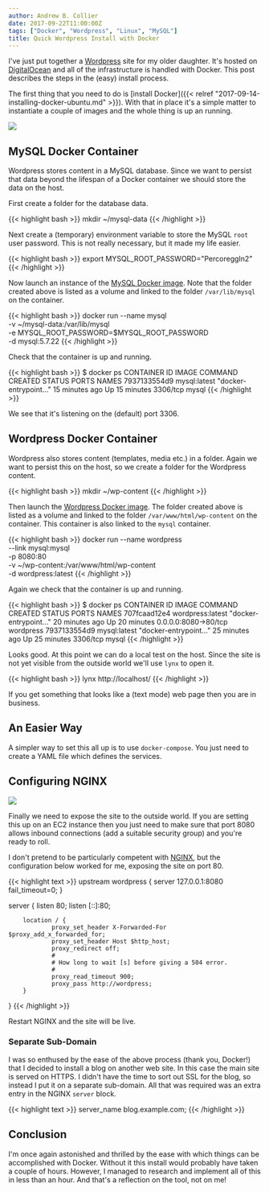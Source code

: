 ```yaml
---
author: Andrew B. Collier
date: 2017-09-22T11:00:00Z
tags: ["Docker", "Wordpress", "Linux", "MySQL"]
title: Quick Wordpress Install with Docker
---
```


I've just put together a [Wordpress](https://wordpress.com/) site for my older daughter. It's hosted on [DigitalOcean](https://www.digitalocean.com/) and all of the infrastructure is handled with Docker. This post describes the steps in the (easy) install process.

<!--more-->

The first thing that you need to do is [install Docker]({{< relref "2017-09-14-installing-docker-ubuntu.md" >}}). With that in place it's a simple matter to instantiate a couple of images and the whole thing is up an running.

![](/img/logo/docker-logo.png)

## MySQL Docker Container

Wordpress stores content in a MySQL database. Since we want to persist that data beyond the lifespan of a Docker container we should store the data on the host.

First create a folder for the database data.

{{< highlight bash >}}
mkdir ~/mysql-data
{{< /highlight >}}

Next create a (temporary) environment variable to store the MySQL `root` user password. This is not really necessary, but it made my life easier.

{{< highlight bash >}}
export MYSQL_ROOT_PASSWORD="PercoreggIn2"
{{< /highlight >}}

Now launch an instance of the [MySQL Docker image](https://hub.docker.com/_/mysql/). Note that the folder created above is listed as a volume and linked to the folder `/var/lib/mysql` on the container.

{{< highlight bash >}}
docker run --name mysql \
  -v ~/mysql-data:/var/lib/mysql \
  -e MYSQL_ROOT_PASSWORD=$MYSQL_ROOT_PASSWORD \
  -d mysql:5.7.22
{{< /highlight >}}

Check that the container is up and running.

{{< highlight bash >}}
$ docker ps
CONTAINER ID IMAGE            COMMAND                CREATED        STATUS        PORTS                NAMES
7937133554d9 mysql:latest     "docker-entrypoint..." 15 minutes ago Up 15 minutes 3306/tcp             mysql
{{< /highlight >}}

We see that it's listening on the (default) port 3306.

## Wordpress Docker Container

Wordpress also stores content (templates, media etc.) in a folder. Again we want to persist this on the host, so we create a folder for the Wordpress content.

{{< highlight bash >}}
mkdir ~/wp-content
{{< /highlight >}}

Then launch the [Wordpress Docker image](https://hub.docker.com/_/wordpress/). The folder created above is listed as a volume and linked to the folder `/var/www/html/wp-content` on the container. This container is also linked to the `mysql` container.

{{< highlight bash >}}
docker run --name wordpress \
  --link mysql:mysql \
  -p 8080:80 \
  -v ~/wp-content:/var/www/html/wp-content \
  -d wordpress:latest
{{< /highlight >}}

Again we check that the container is up and running.

{{< highlight bash >}}
$ docker ps
CONTAINER ID IMAGE            COMMAND                CREATED        STATUS        PORTS                NAMES
707fcaad12e4 wordpress:latest "docker-entrypoint..." 20 minutes ago Up 20 minutes 0.0.0.0:8080->80/tcp wordpress
7937133554d9 mysql:latest     "docker-entrypoint..." 25 minutes ago Up 25 minutes 3306/tcp             mysql
{{< /highlight >}}

Looks good. At this point we can do a local test on the host. Since the site is not yet visible from the outside world we'll use `lynx` to open it.

{{< highlight bash >}}
lynx http://localhost/
{{< /highlight >}}

If you get something that looks like a (text mode) web page then you are in business.

## An Easier Way

A simpler way to set this all up is to use `docker-compose`. You just need to create a YAML file which defines the services.

<script src="https://gist.github.com/DataWookie/22fbb485d6d9af1582c4a2add42f041f.js"></script>


## Configuring NGINX

![](/img/logo/logo-nginx.png)

Finally we need to expose the site to the outside world. If you are setting this up on an EC2 instance then you just need to make sure that port 8080 allows inbound connections (add a suitable security group) and you're ready to roll.

I don't pretend to be particularly competent with [NGINX](https://nginx.org/en/), but the configuration below worked for me, exposing the site on port 80.

{{< highlight text >}}
upstream wordpress {
        server 127.0.0.1:8080 fail_timeout=0;
}

server {
        listen 80;
        listen [::]:80;

        location / {
                proxy_set_header X-Forwarded-For $proxy_add_x_forwarded_for;
                proxy_set_header Host $http_host;
                proxy_redirect off;
                #
                # How long to wait [s] before giving a 504 error.
                #
                proxy_read_timeout 900;
                proxy_pass http://wordpress;
        }
}
{{< /highlight >}}

Restart NGINX and the site will be live.

### Separate Sub-Domain

I was so enthused by the ease of the above process (thank you, Docker!) that I decided to install a blog on another web site. In this case the main site is served on HTTPS. I didn't have the time to sort out SSL for the blog, so instead I put it on a separate sub-domain. All that was required was an extra entry in the NGINX `server` block.

{{< highlight text >}}
        server_name blog.example.com;
{{< /highlight >}}

## Conclusion

I'm once again astonished and thrilled by the ease with which things can be accomplished with Docker. Without it this install would probably have taken a couple of hours. However, I managed to research and implement all of this in less than an hour. And that's a reflection on the tool, not on me!